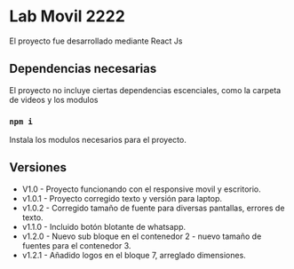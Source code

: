 # Lab Movil 2222

El proyecto fue desarrollado mediante React Js

## Dependencias necesarias

El proyecto no incluye ciertas dependencias escenciales, como la carpeta de videos y los modulos

### `npm i`

Instala los modulos necesarios para el proyecto.

## Versiones

- V1.0 - Proyecto funcionando con el responsive movil y escritorio.
- v1.0.1 - Proyecto corregido texto y versión para laptop.
- v1.0.2 - Corregido tamaño de fuente para diversas pantallas, errores de texto.
- v1.1.0 - Incluido botón blotante de whatsapp.
- v1.2.0 - Nuevo sub bloque en el contenedor 2 - nuevo tamaño de fuentes para el contenedor 3.
- v1.2.1 - Añadido logos en el bloque 7, arreglado dimensiones.